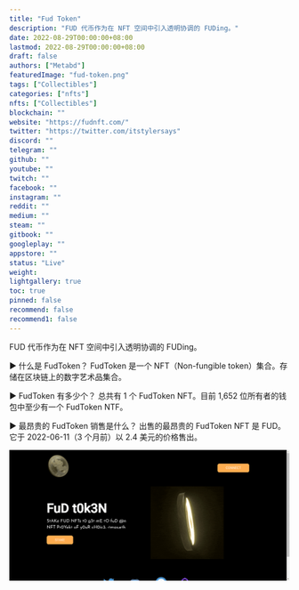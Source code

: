 ```yaml
---
title: "Fud Token"
description: "FUD 代币作为在 NFT 空间中引入透明协调的 FUDing。"
date: 2022-08-29T00:00:00+08:00
lastmod: 2022-08-29T00:00:00+08:00
draft: false
authors: ["Metabd"]
featuredImage: "fud-token.png"
tags: ["Collectibles"]
categories: ["nfts"]
nfts: ["Collectibles"]
blockchain: ""
website: "https://fudnft.com/"
twitter: "https://twitter.com/itstylersays"
discord: ""
telegram: ""
github: ""
youtube: ""
twitch: ""
facebook: ""
instagram: ""
reddit: ""
medium: ""
steam: ""
gitbook: ""
googleplay: ""
appstore: ""
status: "Live"
weight: 
lightgallery: true
toc: true
pinned: false
recommend: false
recommend1: false
---
```

FUD 代币作为在 NFT 空间中引入透明协调的 FUDing。

▶ 什么是 FudToken？
FudToken 是一个 NFT（Non-fungible token）集合。存储在区块链上的数字艺术品集合。

▶ FudToken 有多少个？
总共有 1 个 FudToken NFT。目前 1,652 位所有者的钱包中至少有一个 FudToken NTF。

▶ 最昂贵的 FudToken 销售是什么？
出售的最昂贵的 FudToken NFT 是 FUD。它于 2022-06-11（3 个月前）以 2.4 美元的价格售出。

![nft](51234132342123_new.png)
